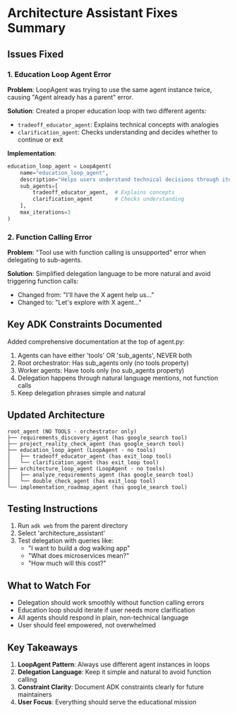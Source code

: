 # Architecture Assistant Fixes Summary

## Issues Fixed

### 1. Education Loop Agent Error
**Problem**: LoopAgent was trying to use the same agent instance twice, causing "Agent already has a parent" error.

**Solution**: Created a proper education loop with two different agents:
- `tradeoff_educator_agent`: Explains technical concepts with analogies
- `clarification_agent`: Checks understanding and decides whether to continue or exit

**Implementation**:
```python
education_loop_agent = LoopAgent(
    name="education_loop_agent",
    description="Helps users understand technical decisions through iterative explanation",
    sub_agents=[
        tradeoff_educator_agent,  # Explains concepts
        clarification_agent       # Checks understanding
    ],
    max_iterations=3
)
```

### 2. Function Calling Error
**Problem**: "Tool use with function calling is unsupported" error when delegating to sub-agents.

**Solution**: Simplified delegation language to be more natural and avoid triggering function calls:
- Changed from: "I'll have the X agent help us..."
- Changed to: "Let's explore with X agent..."

## Key ADK Constraints Documented

Added comprehensive documentation at the top of agent.py:
1. Agents can have either 'tools' OR 'sub_agents', NEVER both
2. Root orchestrator: Has sub_agents only (no tools property)
3. Worker agents: Have tools only (no sub_agents property)
4. Delegation happens through natural language mentions, not function calls
5. Keep delegation phrases simple and natural

## Updated Architecture

```
root_agent (NO TOOLS - orchestrator only)
├── requirements_discovery_agent (has google_search tool)
├── project_reality_check_agent (has google_search tool)
├── education_loop_agent (LoopAgent - no tools)
│   ├── tradeoff_educator_agent (has exit_loop tool)
│   └── clarification_agent (has exit_loop tool)
├── architecture_loop_agent (LoopAgent - no tools)
│   ├── analyze_requirements_agent (has google_search tool)
│   └── double_check_agent (has exit_loop tool)
└── implementation_roadmap_agent (has google_search tool)
```

## Testing Instructions

1. Run `adk web` from the parent directory
2. Select 'architecture_assistant'
3. Test delegation with queries like:
   - "I want to build a dog walking app"
   - "What does microservices mean?"
   - "How much will this cost?"

## What to Watch For

- Delegation should work smoothly without function calling errors
- Education loop should iterate if user needs more clarification
- All agents should respond in plain, non-technical language
- User should feel empowered, not overwhelmed

## Key Takeaways

1. **LoopAgent Pattern**: Always use different agent instances in loops
2. **Delegation Language**: Keep it simple and natural to avoid function calling
3. **Constraint Clarity**: Document ADK constraints clearly for future maintainers
4. **User Focus**: Everything should serve the educational mission